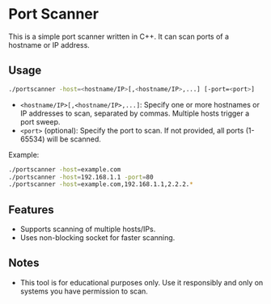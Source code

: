 # Port Scanner

This is a simple port scanner written in C++. It can scan ports of a hostname or IP address.

## Usage

```sh
./portscanner -host=<hostname/IP>[,<hostname/IP>,...] [-port=<port>]
```

- `<hostname/IP>[,<hostname/IP>,...]`: Specify one or more hostnames or IP addresses to scan, separated by commas. Multiple hosts trigger a port sweep.
- `<port>` (optional): Specify the port to scan. If not provided, all ports (1-65534) will be scanned.

Example:
```sh
./portscanner -host=example.com
./portscanner -host=192.168.1.1 -port=80
./portscanner -host=example.com,192.168.1.1,2.2.2.*
```

## Features

- Supports scanning of multiple hosts/IPs.
- Uses non-blocking socket for faster scanning.

## Notes

- This tool is for educational purposes only. Use it responsibly and only on systems you have permission to scan.

